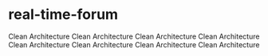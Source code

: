 # real-time-forum

Clean Architecture
Clean Architecture
Clean Architecture
Clean Architecture
Clean Architecture
Clean Architecture
Clean Architecture
Clean Architecture
